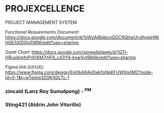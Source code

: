 # PROJEXCELLENCE
PROJECT MANAGEMENT SYSTEM

*Functional Requirements Document:*
https://docs.google.com/document/d/1nWzAiBxbicxQGC9QtIwUru9vspHINHGE5XID0jx5WNI/edit?usp=sharing

*Gantt Chart:*
https://docs.google.com/spreadsheets/d/1QTl-HRuxibmfoPrlHXM7rtjF6_c43Y9-kxwVyI9Ik6k/edit?usp=sharing

*Figma link:(UI/UX):*
https://www.figma.com/design/Ejn0kA6AoDekfoNpKFUWXq/IM2?node-id=0-1&t=wTeiojp3ZGKXDLTL-1



### zincaid (Lanz Roy Sumalpong) - <sup> PM </sup>
### Sting421 (Aldrin John Vitorillo)



